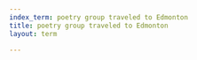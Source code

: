 ```yaml
---
index_term: poetry group traveled to Edmonton
title: poetry group traveled to Edmonton
layout: term

---
```

